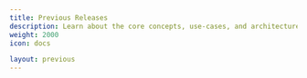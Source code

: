 ```yaml
---
title: Previous Releases
description: Learn about the core concepts, use-cases, and architecture of Keptn for previous releases.
weight: 2000
icon: docs

layout: previous
---
```

